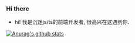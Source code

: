 ### Hi there 

-  hi! 我是沉迷js/ts的前端开发者, 很高兴在这遇到你.


[![Anurag's github stats](https://github-readme-stats.vercel.app/api?username=genaller)](https://github.com/anuraghazra/github-readme-stats)